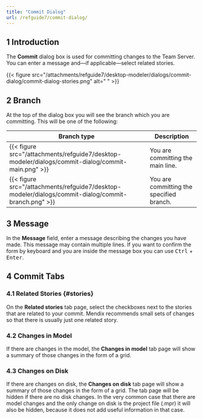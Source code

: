 ```yaml
---
title: "Commit Dialog"
url: /refguide7/commit-dialog/
---
```


## 1 Introduction

The **Commit** dialog box is used for committing changes to the Team Server. You can enter a message and—if applicable—select related stories.

{{< figure src="/attachments/refguide7/desktop-modeler/dialogs/commit-dialog/commit-dialog-stories.png" alt=" " >}}

## 2 Branch

At the top of the dialog box you will see the branch which you are committing. This will be one of the following:

| Branch type | Description |
| --- | --- |
| {{< figure src="/attachments/refguide7/desktop-modeler/dialogs/commit-dialog/commit-main.png" >}} | You are committing the main line. |
| {{< figure src="/attachments/refguide7/desktop-modeler/dialogs/commit-dialog/commit-branch.png" >}} | You are committing the specified branch. |

## 3 Message

In the **Message** field, enter a message describing the changes you have made. This message may contain multiple lines. If you want to confirm the form by keyboard and you are inside the message box you can use <kbd>Ctrl</kbd> + <kbd>Enter</kbd>.

## 4 Commit Tabs

### 4.1 Related Stories {#stories}

On the **Related stories** tab page, select the checkboxes next to the stories that are related to your commit. Mendix recommends small sets of changes so that there is usually just one related story.

### 4.2 Changes in Model

If there are changes in the model, the **Changes in model** tab page will show a summary of those changes in the form of a grid.

### 4.3 Changes on Disk

If there are changes on disk, the **Changes on disk** tab page will show a summary of those changes in the form of a grid. The tab page will be hidden if there are no disk changes. In the very common case that there are model changes and the only change on disk is the project file (.mpr) it will also be hidden, because it does not add useful information in that case.
